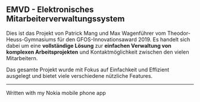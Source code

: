 ## EMVD - Elektronisches Mitarbeiterverwaltungssystem

Dies ist das Projekt von Patrick Mang und Max Wagenführer vom Theodor-Heuss-Gymnasiums für den GFOS-Innovationsaward 2019. Es handelt sich dabei um eine **vollständige Lösung** zur **einfachen Verwaltung von komplexen Arbeitsprojekten** und Kontaktmöglichkeit zwischen den vielen Mitarbeitern.

Das gesamte Projekt wurde mit Fokus auf Einfachkeit und Effizient ausgelegt und bietet viele verschiedene nützliche Features.


***
Written with my Nokia mobile phone app
